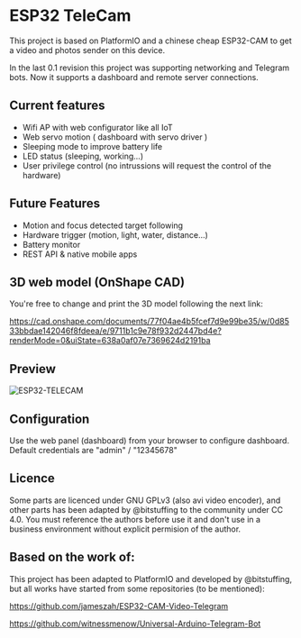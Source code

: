 # ESP32 TeleCam
This project is based on PlatformIO and a chinese cheap ESP32-CAM to get a video and photos sender on this device.

In the last 0.1 revision this project was supporting networking and Telegram bots. Now it supports a dashboard and remote server connections.

## Current features

 - Wifi AP with web configurator like all IoT
 - Web servo motion ( dashboard with servo driver )
 - Sleeping mode to improve battery life
 - LED status (sleeping, working...)
 - User privilege control (no intrussions will request the control of the hardware)

## Future Features

 - Motion and focus detected target following
 - Hardware trigger (motion, light, water, distance...)
 - Battery monitor
 - REST API & native mobile apps

## 3D web model (OnShape CAD)

You're free to change and print the 3D model following the next link:

https://cad.onshape.com/documents/77f04ae4b5fcef7d9e99be35/w/0d8533bbdae142046f8fdeea/e/9711b1c9e78f932d2447bd4e?renderMode=0&uiState=638a0af07e7369624d2191ba

## Preview

![ESP32-TELECAM](https://i.ibb.co/N2p3gpr/esp32-telecam.png)

## Configuration

Use the web panel (dashboard) from your browser to configure dashboard. 
Default credentials are "admin" / "12345678"

## Licence
Some parts are licenced under GNU GPLv3 (also avi video encoder), and other parts has been adapted by @bitstuffing to the community under CC 4.0. You must reference the authors before use it and don't use in a business environment without explicit permision of the author.

## Based on the work of:
This project has been adapted to PlatformIO and developed by @bitstuffing, but all works have started from some repositories (to be mentioned):

https://github.com/jameszah/ESP32-CAM-Video-Telegram

https://github.com/witnessmenow/Universal-Arduino-Telegram-Bot
